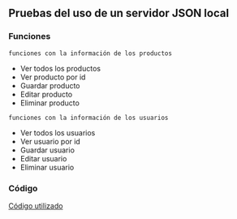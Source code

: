 ## Pruebas del uso de un servidor JSON local

### Funciones

`funciones con la información de los productos`

- Ver todos los productos
- Ver producto por id
- Guardar producto
- Editar producto
- Eliminar producto

`funciones con la información de los usuarios`

- Ver todos los usuarios
- Ver usuario por id
- Guardar usuario
- Editar usuario
- Eliminar usuario

### Código

[Código utilizado](/js/main.js)